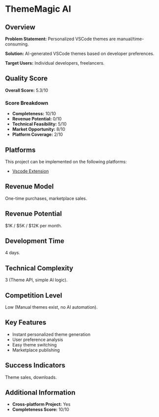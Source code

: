 # ThemeMagic AI

## Overview
**Problem Statement:** Personalized VSCode themes are manual/time-consuming.

**Solution:** AI-generated VSCode themes based on developer preferences.

**Target Users:** Individual developers, freelancers.

## Quality Score
**Overall Score:** 5.3/10

### Score Breakdown
- **Completeness:** 10/10
- **Revenue Potential:** 0/10
- **Technical Feasibility:** 5/10
- **Market Opportunity:** 8/10
- **Platform Coverage:** 2/10

## Platforms
This project can be implemented on the following platforms:
- [Vscode Extension](./platforms/vscode-extension/)

## Revenue Model
One-time purchases, marketplace sales.

## Revenue Potential
$1K / $5K / $12K per month.

## Development Time
4 days.

## Technical Complexity
3 (Theme API, simple AI logic).

## Competition Level
Low (Manual themes exist, no AI automation).

## Key Features
- Instant personalized theme generation
- User preference analysis
- Easy theme switching
- Marketplace publishing

## Success Indicators
Theme sales, downloads.

## Additional Information
- **Cross-platform Project:** Yes
- **Completeness Score:** 10/10
